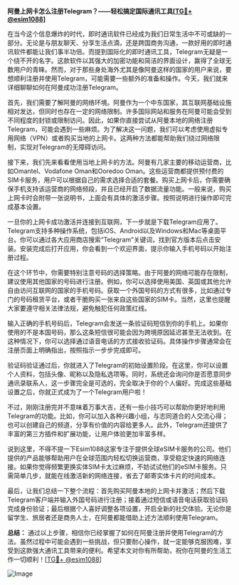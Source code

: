 **阿曼上网卡怎么注册Telegram？——轻松搞定国际通讯工具[[TG💪+ @esim1088](https://t.me/s/esim1088)]**

在当今这个信息爆炸的时代，即时通讯软件已经成为我们日常生活中不可或缺的一部分。无论是与朋友聊天、分享生活点滴，还是跨国商务沟通，一款好用的即时通讯软件都能让我们事半功倍。而提到国际化的即时通讯工具，Telegram无疑是一个绕不开的名字。这款软件以其强大的加密功能和简洁的界面设计，赢得了全球无数用户的青睐。然而，对于那些身处海外尤其是像阿曼这样的国家的用户来说，要想顺利注册并使用Telegram，可能需要一些额外的准备和操作。今天，我们就来详细聊聊如何在阿曼成功注册Telegram。

首先，我们需要了解阿曼的网络环境。阿曼作为一个中东国家，其互联网基础设施相对发达，但同时也存在一定的网络限制。许多国际网站和服务在阿曼可能会受到不同程度的封锁或限制访问。因此，如果你直接尝试从阿曼本地的网络注册Telegram，可能会遇到一些麻烦。为了解决这一问题，我们可以考虑使用虚拟专用网络（VPN）或者购买当地的上网卡。这两种方法都能帮助我们绕过网络限制，实现对Telegram的无障碍访问。

接下来，我们先来看看使用当地上网卡的方法。阿曼有几家主要的移动运营商，比如Omantel、Vodafone Oman和Ooredoo Oman。这些运营商都提供预付费的SIM卡服务，用户可以根据自己的需求选择合适的套餐。购买上网卡后，你需要确保手机支持该运营商的网络频段，并且已经开启了数据流量功能。一般来说，购买上网卡时会附带一张说明书，上面会有具体的激活步骤。按照说明进行操作即可完成基本设置。

一旦你的上网卡成功激活并连接到互联网，下一步就是下载Telegram应用了。Telegram支持多种操作系统，包括iOS、Android以及Windows和Mac等桌面平台。你可以通过各大应用商店搜索“Telegram”关键词，找到官方版本后点击安装。安装完成后打开应用，你会看到一个欢迎界面，提示你输入手机号码以开始注册过程。

在这个环节中，你需要特别注意号码的选择策略。由于阿曼的网络可能存在限制，建议使用其他国家的号码进行注册。例如，你可以选择使用美国、英国或其他允许自由访问互联网的国家的手机号码。获取一个外国号码的方式有很多，比如通过专门的号码租赁平台，或者干脆购买一张来自这些国家的SIM卡。当然，这里也提醒大家要遵守相关法律法规，避免触犯任何政策红线。

输入正确的手机号码后，Telegram会发送一条验证码短信到你的手机上。如果你使用的不是本国号码，那么这条短信很可能会因为跨境原因延迟甚至无法收到。在这种情况下，你可以选择通过语音电话的方式接收验证码。具体操作步骤通常会在注册页面上明确指出，按照指示一步步完成即可。

验证码验证通过后，你就进入了Telegram的初始设置阶段。在这里，你可以设置个人资料，包括头像、昵称以及隐私选项等。同时，系统还会询问你是否愿意同步通讯录联系人，这一步骤完全是可选的，完全取决于你的个人偏好。完成这些基础设置之后，你就正式成为了一个Telegram用户啦！

不过，刚刚注册完并不意味着万事大吉，还有一些小技巧可以帮助你更好地利用Telegram的功能。比如，你可以加入各种兴趣小组，与志同道合的人交流心得；也可以创建自己的频道，分享有价值的内容给更多人。此外，Telegram还提供了丰富的第三方插件和扩展功能，让用户体验更加丰富多样。

说到这里，不得不提一下Esim1088这家专注于提供全球eSIM卡服务的公司。他们提供的产品能够帮助用户在全球范围内轻松切换运营商，享受稳定快速的网络连接。如果你觉得频繁更换实体SIM卡太过麻烦，不妨试试他们的eSIM卡服务。只需简单几步，就能在线激活新的网络连接，省去了邮寄实体卡片的时间成本。

最后，让我们总结一下整个流程：首先购买阿曼本地的上网卡并激活；然后下载Telegram客户端并输入外国号码进行注册；接着通过短信或语音电话获取验证码完成身份验证；最后根据个人喜好调整各项设置，开启全新的社交体验。无论你是留学生、旅居者还是商务人士，在阿曼都能借助上述方法顺利使用Telegram。

**总结：**
通过以上步骤，相信你已经掌握了如何在阿曼注册并使用Telegram的方法。虽然过程中可能会遇到一些挑战，但只要耐心操作，就一定能够克服困难，享受到这款强大通讯工具带来的便利。希望本文对你有所帮助，祝你在阿曼的生活工作一切顺利！[[TG💪+ @esim1088](https://t.me/s/esim1088)]

![Image](https://i.postimg.cc/4NQfJmqS/Snipaste-2025-05-13-00-14-12.png)